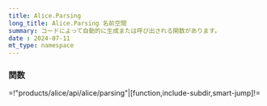 ```yaml
---
title: Alice.Parsing
long_title: Alice.Parsing 名前空間
summary: コードによって自動的に生成または呼び出される関数があります。
date : 2024-07-11
mt_type: namespace
---
```


### 関数

=!"products/alice/api/alice/parsing"|[function,include-subdir,smart-jump]!=
